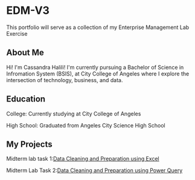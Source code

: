# EDM-V3
This portfolio will serve as a collection of my Enterprise Management Lab Exercise
## About Me
Hi! I'm Cassandra Halili! I'm currently pursuing a Bachelor of Science in Infromation System (BSIS), at City College of Angeles where I explore the intersection of technology, business, and data.
## Education
College: Currently studying at City College of Angeles 

High School: Graduated from Angeles City Science High School

## My Projects
Midterm lab task 1:[Data Cleaning and Preparation using Excel](https://github.com/CMHalili/EDM-V3/blob/main/Midterm%20Lab%20Task%201/README.md)

Midterm Lab Task 2:[Data Cleaning and Preparation using Power Query](https://github.com/CMHalili/EDM-V3/blob/main/Midterm%20Lab%20Task%202/README.md)
